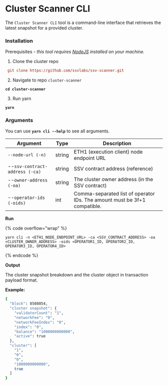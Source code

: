 # Cluster Scanner CLI

The `Cluster Scanner CLI` tool is a command-line interface that retrieves the latest snapshot for a provided cluster.

### Installation

Prerequisites _- this tool requires_ [_NodeJS_](https://nodejs.org/en/download/) _installed on your machine._

1. Clone the cluster repo

```ini
 git clone https://github.com/ssvlabs/ssv-scanner.git
```

2. Navigate to repo `cluster-scanner`

<pre class="language-ini"><code class="lang-ini"><strong>cd cluster-scanner
</strong></code></pre>

3. Run yarn

<pre class="language-ini"><code class="lang-ini"><strong>yarn
</strong></code></pre>

### &#x20;Arguments

You can use **`yarn cli --help`** to see all arguments.&#x20;

| Argument                       | Type   | Description                                                               |
| ------------------------------ | ------ | ------------------------------------------------------------------------- |
| `--node-url (-n)`              | string | ETH1 (execution client) node endpoint URL                                 |
| --`ssv-contract-address (-ca)` | string | SSV contract address (reference)                                          |
| --`owner-address (-oa)`        | string | The cluster owner address (in the SSV contract)                           |
| --`operator-ids (-oids)`       | int    | Comma-separated list of operator IDs. The amount must be 3f+1 compatible. |

**Run**

{% code overflow="wrap" %}
```
yarn cli -n <ETH1_NODE_ENDPOINT_URL> -ca <SSV_CONTRACT_ADDRESS> -oa <CLUSTER_OWNER_ADDRESS> -oids <OPERATOR1_ID, OPERATOR2_ID, OPERATOR3_ID, OPERATOR4_ID>
```
{% endcode %}

**Output**

The cluster snapshot breakdown and the cluster object in transaction payload format.

**Example:**

```bash
{
  "block": 8508854,
  "cluster snapshot": {
    "validatorCount": "1",
    "networkFee": "0",
    "networkFeeIndex": "0",
    "index": "0",
    "balance": "1000000000000",
    "active": true
  },
  "cluster": [
    "1",
    "0",
    "0",
    "1000000000000",
    true
  ]
}
```
